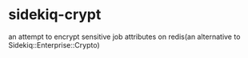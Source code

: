 # sidekiq-crypt
an attempt to encrypt sensitive job attributes on redis(an alternative to Sidekiq::Enterprise::Crypto)
